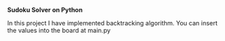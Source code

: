 **Sudoku Solver on Python**

In this project I have implemented backtracking algorithm. 
You can insert the values into the board at main.py
